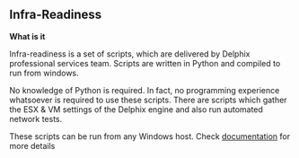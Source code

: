 
## **Infra-Readiness**

**What is it**

Infra-readiness  is a set of scripts, which are delivered by Delphix professional services team. Scripts are written in Python and compiled to run from windows.

No knowledge of Python is required. In fact, no programming experience whatsoever is required to use these scripts. There are scripts which gather the ESX & VM settings of the Delphix engine and also run automated 
network tests.

These scripts can be run from any Windows host. Check  [documentation](https://github.com/delphix/infra-readiness/wiki/documentation) for more details

